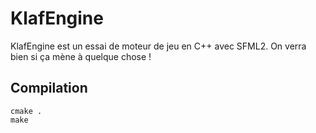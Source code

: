 # KlafEngine

KlafEngine est un essai de moteur de jeu en C++ avec SFML2. On verra bien si ça
mène à quelque chose !

## Compilation
```
cmake .
make
```
